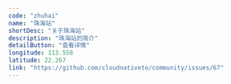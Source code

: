 ```yaml
---
code: "zhuhai"
name: "珠海站"
shortDesc: "关于珠海站"
description: "珠海站的简介"
detailButton: "查看详情"
longitude: 113.558
latitude: 22.267
link: "https://github.com/cloudnativeto/community/issues/67"
---
```

